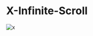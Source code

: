 # X-Infinite-Scroll

![x](https://user-images.githubusercontent.com/83178592/227772302-418fd47f-9b04-4451-a713-f6ae25c60a56.gif)
